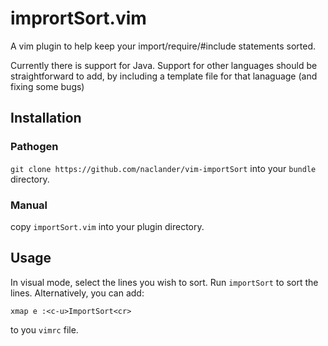# imprortSort.vim

A vim plugin to help keep your import/require/#include statements sorted.

Currently there is support for Java. Support for other languages should be straightforward to add, by including a template file for that lanaguage (and fixing some bugs)

## Installation

### Pathogen
`git clone https://github.com/naclander/vim-importSort` into your `bundle` directory.

### Manual

copy `importSort.vim` into your plugin directory.

## Usage

In visual mode, select the lines you wish to sort. Run `importSort` to sort the lines.
Alternatively, you can add:
````vim
xmap e :<c-u>ImportSort<cr> 
````
to you `vimrc` file.
